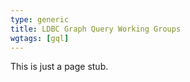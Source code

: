 ```yaml
---
type: generic
title: LDBC Graph Query Working Groups
wgtags: [gql]
---
```


This is just a page stub.
